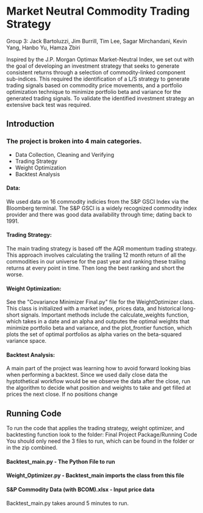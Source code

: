 # Market Neutral Commodity Trading Strategy
Group 3: Jack Bartoluzzi, Jim Burrill, Tim Lee, Sagar Mirchandani, Kevin Yang, Hanbo Yu, Hamza Zbiri

Inspired by the J.P. Morgan Optimax Market-Neutral Index, we set out with the goal of developing an investment strategy that seeks to generate consistent returns through a selection of commodity-linked component sub-indices. This required the identification of a L/S strategy to generate trading signals based on commodity price movements, and a portfolio optimization technique to minimize portfolio beta and variance for the generated trading signals. To validate the identified investment strategy an extensive back test was required.

## Introduction

### The project is broken into 4 main categories.

- Data Collection, Cleaning and Verifying
- Trading Strategy
- Weight Optimization
- Backtest Analysis

#### Data:
We used data on 16 commodity indicies from the S&P GSCI Index via the Bloomberg terminal. The S&P GSCI is a widely recognized commodity index provider and there was good data availability through time; dating back to 1991.

#### Trading Strategy: 
The main trading strategy is based off the AQR momentum trading strategy. This approach involves calculating the trailing 12 month return of all the commodities in our universe for the past year and ranking these trailing returns at every point in time. Then long the best ranking and short the worse.

#### Weight Optimization:
See the "Covariance Minimizer Final.py" file for the WeightOptimizer class. This class is initialized with a market index, prices data, and historical long-short signals. Important methods include the calculate_weights function, which takes in a date and an alpha and outputes the optimal weights that minimize portfolio beta and variance, and the plot_frontier function, which plots the set of optimal portfolios as alpha varies on the beta-squared variance space.

#### Backtest Analysis:
A main part of the project was learning how to avoid forward looking bias when performing a backtest. Since we used daily close data the hyptothetical workflow would be we observe the data after the close, run the algorithm to decide what position and weights to take and get filled at prices the next close. If no positions change 

## Running Code
To run the code that applies the trading strategy, weight optimizer, and backtesting function look to the folder: Final Project Package/Running Code
You should only need the 3 files to run, which can be found in the folder or in the zip combined.
#### Backtest_main.py - The Python File to run
#### Weight_Optimizer.py - Backtest_main imports the class from this file
#### S&P Commodity Data (with BCOM).xlsx - Input price data

Backtest_main.py takes around 5 minutes to run. 
